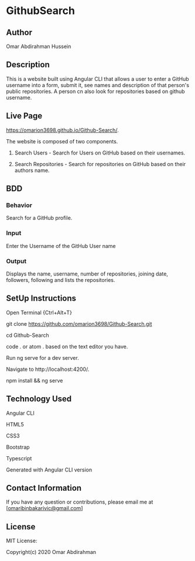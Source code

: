 # GithubSearch

## Author

Omar Abdirahman Hussein

## Description

This is a website built using Angular CLI that allows a user to enter a GitHub username into a form, submit it, see names and description of that person's public repositories. A person cn also look for repositories based on github username.

## Live Page

https://omarion3698.github.io/Github-Search/.

The website is composed of two components.

1. Search Users - Search for Users on GitHub based on their usernames.

2. Search Repositories - Search for repositories on GitHub based on their authors name.

## BDD

### Behavior
Search for a GitHub profile.
### Input
Enter the Username of the GitHub User name
### Output
Displays the name, username, number of repositories, joining date, followers, following and lists the repositories.

## SetUp Instructions

Open Terminal {Ctrl+Alt+T}

git clone https://github.com/omarion3698/Github-Search.git

cd Github-Search

code . or atom . based on the text editor you have.

Run ng serve for a dev server.

Navigate to http://localhost:4200/.

npm install && ng serve

## Technology Used

Angular CLI

HTML5

CSS3

Bootstrap

Typescript

Generated with Angular CLI version

## Contact Information

If you have any question or contributions, please email me at [omaribinbakarivic@gmail.com]

## License

MIT License:

Copyright(c) 2020 Omar Abdirahman
